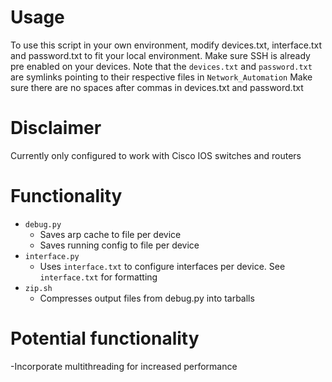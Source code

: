 
# Usage

To use this script in your own environment, modify devices.txt, interface.txt and password.txt to fit your local environment. Make sure SSH is already pre enabled on your devices.
Note that the `devices.txt` and `password.txt` are symlinks pointing to their respective files in `Network_Automation`
Make sure there are no spaces after commas in devices.txt and password.txt

# Disclaimer
Currently only configured to work with Cisco IOS switches and routers

# Functionality
- `debug.py`
    - Saves arp cache to file per device
    - Saves running config to file per device
- `interface.py`
    - Uses `interface.txt` to configure interfaces per device. See `interface.txt` for formatting
- `zip.sh`
    - Compresses output files from debug.py into tarballs

# Potential functionality
-Incorporate multithreading for increased performance

